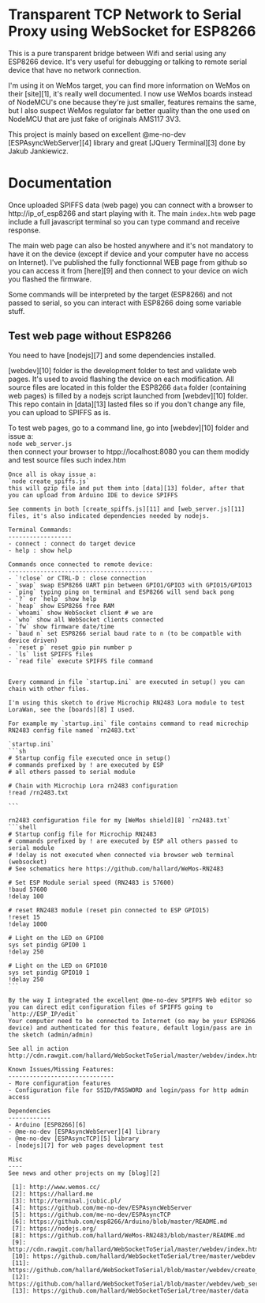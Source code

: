 Transparent TCP Network to Serial Proxy using WebSocket for ESP8266
===================================================================

This is a pure transparent bridge between Wifi and serial using any ESP8266 device. It's very useful for debugging or talking to remote serial device that have no network connection.

I'm using it on WeMos target, you can find more information on WeMos on their [site][1], it's really well documented.
I now use WeMos boards instead of NodeMCU's one because they're just smaller, features remains the same, but I also suspect WeMos regulator far better quality than the one used on NodeMCU that are just fake of originals AMS117 3V3.

This project is mainly based on excellent @me-no-dev [ESPAsyncWebServer][4] library and great [JQuery Terminal][3] done by Jakub Jankiewicz.

Documentation
=============

Once uploaded SPIFFS data (web page) you can connect with a browser to http://ip_of_esp8266 and start playing with it.
The main `index.htm` web page include a full javascript terminal so you can type command and receive response.

The main web page can also be hosted anywhere and it's not mandatory to have it on the device (except if device and your computer have no access on Internet). I've published the fully fonctionnal WEB page from github so you can access it from [here][9] and then connect to your device on wich you flashed the firmware.

Some commands will be interpreted by the target (ESP8266) and not passed to serial, so you can interact with ESP8266 doing some variable stuff.

Test web page without ESP8266
-----------------------------

You need to have [nodejs][7] and some dependencies installed.

[webdev][10] folder is the development folder to test and validate web pages. It's used to avoid flashing the device on each modification.
All source files are located in this folder the ESP8266 `data` folder (containing web pages) is filled by a nodejs script launched from [webdev][10] folder. This repo contain in [data][13] lasted files so if you don't change any file, you can upload to SPIFFS as is.

To test web pages, go to a command line, go into [webdev][10] folder and issue a:    
`node web_server.js`     
then connect your browser to htpp://localhost:8080 you can them modidy and test source files such index.htm
    
    Once all is okay issue a:    
    `node create_spiffs.js`     
    this will gzip file and put them into [data][13] folder, after that you can upload from Arduino IDE to device SPIFFS

    See comments in both [create_spiffs.js][11] and [web_server.js][11] files, it's also indicated dependencies needed by nodejs.

    Terminal Commands:
    ------------------
    - connect : connect do target device
    - help : show help

    Commands once connected to remote device:
    -----------------------------------------
    - `!close` or CTRL-D : close connection
    - `swap` swap ESP8266 UART pin between GPIO1/GPIO3 with GPIO15/GPIO13
    - `ping` typing ping on terminal and ESP8266 will send back pong
    - `?` or `help` show help
    - `heap` show ESP8266 free RAM
    - `whoami` show WebSocket client # we are
    - `who` show all WebSocket clients connected
    - `fw` show firmware date/time
    - `baud n` set ESP8266 serial baud rate to n (to be compatble with device driven)
    - `reset p` reset gpio pin number p
    - `ls` list SPIFFS files
    - `read file` execute SPIFFS file command


    Every command in file `startup.ini` are executed in setup() you can chain with other files. 

    I'm using this sketch to drive Microchip RN2483 Lora module to test LoraWan, see the [boards][8] I used.

    For example my `startup.ini` file contains command to read microchip RN2483 config file named `rn2483.txt`

    `startup.ini`
    ```sh
    # Startup config file executed once in setup()
    # commands prefixed by ! are executed by ESP
    # all others passed to serial module

    # Chain with Microchip Lora rn2483 configuration
    !read /rn2483.txt

    ```

    rn2483 configuration file for my [WeMos shield][8] `rn2483.txt`
    ```shell
    # Startup config file for Microchip RN2483
    # commands prefixed by ! are executed by ESP all others passed to serial module
    # !delay is not executed when connected via browser web terminal (websocket)
    # See schematics here https://github.com/hallard/WeMos-RN2483

    # Set ESP Module serial speed (RN2483 is 57600)
    !baud 57600
    !delay 100

    # reset RN2483 module (reset pin connected to ESP GPIO15)
    !reset 15
    !delay 1000

    # Light on the LED on GPIO0
    sys set pindig GPIO0 1
    !delay 250

    # Light on the LED on GPIO10
    sys set pindig GPIO10 1
    !delay 250
    ```

    By the way I integrated the excellent @me-no-dev SPIFFS Web editor so you can direct edit configuration files of SPIFFS going to 
    `http://ESP_IP/edit`
    Your computer need to be connected to Internet (so may be your ESP8266 device) and authenticated for this feature, default login/pass are in the sketch (admin/admin)

    See all in action    
    http://cdn.rawgit.com/hallard/WebSocketToSerial/master/webdev/index.htm

    Known Issues/Missing Features:
    ------------------------------
    - More configuration features 
    - Configuration file for SSID/PASSWORD and login/pass for http admin access

    Dependencies
    ------------
    - Arduino [ESP8266][6]
    - @me-no-dev [ESPAsyncWebServer][4] library
    - @me-no-dev [ESPAsyncTCP][5] library 
    - [nodejs][7] for web pages development test 

    Misc
    ----
    See news and other projects on my [blog][2] 
     
     [1]: http://www.wemos.cc/
     [2]: https://hallard.me
     [3]: http://terminal.jcubic.pl/
     [4]: https://github.com/me-no-dev/ESPAsyncWebServer
     [5]: https://github.com/me-no-dev/ESPAsyncTCP
     [6]: https://github.com/esp8266/Arduino/blob/master/README.md
     [7]: https://nodejs.org/
     [8]: https://github.com/hallard/WeMos-RN2483/blob/master/README.md
     [9]: http://cdn.rawgit.com/hallard/WebSocketToSerial/master/webdev/index.htm
     [10]: https://github.com/hallard/WebSocketToSerial/tree/master/webdev
     [11]: https://github.com/hallard/WebSocketToSerial/blob/master/webdev/create_spiffs.js
     [12]: https://github.com/hallard/WebSocketToSerial/blob/master/webdev/web_server.js
     [13]: https://github.com/hallard/WebSocketToSerial/tree/master/data
